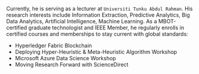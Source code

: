 Currently, he is serving as a lecturer at `Universiti Tunku Abdul Rahman`. His research interests include Information Extraction, Predictive Analytics, Big Data Analytics, Artificial Intelligence, Machine Learning. As a MBOT-certified graduate technologist and IEEE Member, he regularly enrolls in certified courses and memberships to stay current with global standards:

<ul>
	<li>Hyperledger Fabric Blockchain</li>
	<li>Deploying Hyper-Heuristic &amp; Meta-Heuristic Algorithm Workshop</li>
	<li>Microsoft Azure Data Science Workshop</li>
	<li>Moving Research Forward with ScienceDirect</li>
</ul>
